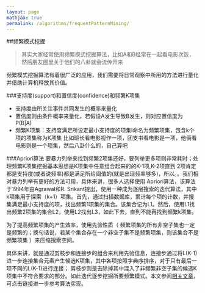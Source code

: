 ```yaml
---
layout: page
mathjax: true
permalink: /algorithms/frequentPatternMining/
---
```


##频繁模式挖掘
> 其实大家经常使用频繁模式挖掘算法，比如A和B经常在一起看电影次饭，然后朋友圈里关于他们的八卦就会流传开来

频繁模式挖掘算法有着很广泛的应用，我们需要将日常观察中所用的方法进行量化并借助计算机释放其价值。

###支持度(support)和置信度(confidence)和频繁K项集
+ 支持度由所关注事件共同发生的概率来量化
+ 置信度则由条件概率来量化，若假设A发生导致B发生，则对应置信度为P(B|A)
+ 频繁K项集：支持度满足所设定最小支持度的项集I命名为频繁项集，包含k个项的项集称为K项集
比如班长看电影视作一项，团支书看电影是一项，他俩看电影则是一个项集，然后八卦什么的，自己算吧

###Apriori算法
要暴力列举来找到频繁2项集还好，要列举更多项则非常耗时；处理频繁K项集挖掘基本思想是K项集中任意组合起来的的K-1项,K-2项直到
2项肯定都是支持度(或者说频率)都是满足所给阈值的(就是出现频率够多)，所以。。我们相对暴力列举有更好的方法可用，具体来讲，很多人选择使用
Apriori算法，该算法于1994年由Agrawal和R. Srikant提出，使用一种成为逐层搜索的迭代算法，其中k项集用于探索（k+1）项集。首先，通过扫描数据库，累计每个项的计数，并搜集满足最小支持度的项，找出频繁1项集的集合。该集合记为L1。然后，使用L1找出频繁2项集的集合L2，使用L2找出L3，如此下去，直到不能再找到频繁k项集。

为了提高频繁项集的产生效率，使用先验性质（ 频繁项集的所有非空子集也一定是频繁的；换句话说，若某个集合存在一个非空子集不是频繁项集，则该集合不是频繁项集 ）来压缩搜索空间。

具体来讲，就是通过剪枝步和连接步的组合来利用先验信息，连接步通过将L(K-1)进一步连接集合元素产生候选K项集，其中各项按照字典序排序，对于只有最后一项不同的L(K-1)进行连接；
剪枝步则是去除掉其中混入了非频繁非空子集的候选K项集中不符合要求的部分。如此迭代逐步挖掘所要频繁模式。本文参阅[相关文章](http://www.tuicool.com/articles/FfUny2)，可点击链接进一步参考算法实现。
